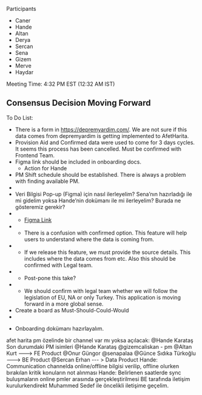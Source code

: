 Participants
- Caner
- Hande
- Altan
- Derya
- Sercan
- Sena
- Gizem
- Merve
- Haydar

Meeting Time: 4:32 PM EST (12:32 AM IST)

Consensus Decision Moving Forward
- 

To Do List:
* There is a form in https://depremyardim.com/. We are not sure if this data comes from depremyardim is getting implemented to AfetHarita.
* Provision Aid and Confirmed data were used to come for 3 days cycles. It seems this process has been cancelled. Must be confirmed with Frontend Team.
* Figma link should be included in onboarding docs. 
  * Action for Hande 
* PM Shift schedule should be established. There is always a problem with finding available PM.
* 
* Veri Bilgisi Pop-up (Figma) için nasıl ilerleyelim? Sena’nın hazırladığı ile mi gidelim yoksa Hande’nin dokümanı ile mi ilerleyelim? Burada ne gösteremiz gerekir?
* * [Figma Link](https://www.figma.com/file/sctw6xtcdoFOfmE0gC97Ft/Afetharita.com?node-id=2349%3A8093&t=eijfmGXz5YKZos8G-0)
* * There is a confusion with confirmed option. This feature will help users to understand where the data is coming from.
* * If we release this feature, we must provide the source details. This includes where the data comes from etc. Also this should be confirmed with Legal team.
* * Post-pone this take?
* * We should confirm with legal team whether we will follow the legislation of EU, NA or only Turkey. This application is moving forward in a more global sense.
* Create a board as Must-Should-Could-Would
* 
- Onboarding dokümanı hazırlayalım.



afet harita pm özelinde bir channel var mı yoksa açılacak: @Hande Karataş
Son durumdaki PM isimleri
@Hande Karataş @gizemcaliskan - pm @Altan Kurt ---> FE Product
@Onur Güngor @senapalaa @Günce Sıdıka Türkoğlu ---> BE Product
@Sercan Erhan --- > Data Product
Hande: Communication channelda online/offline bilgisi verilip, offline olurken bırakılan kritik konuların not alınması
Hande: Belirlenen saatlerde sync buluşmaların online pmler arasında gerçekleştirilmesi
BE tarafında iletişim kurulurkendirekt  Muhammed Sedef ile öncelikli iletişime geçelim.  

